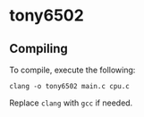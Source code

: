 # tony6502
## Compiling

To compile, execute the following:

    clang -o tony6502 main.c cpu.c

Replace `clang` with `gcc` if needed.
